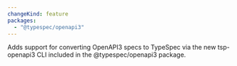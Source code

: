 ```yaml
---
changeKind: feature
packages:
  - "@typespec/openapi3"
---
```


Adds support for converting OpenAPI3 specs to TypeSpec via the new tsp-openapi3 CLI included in the @typespec/openapi3 package.
